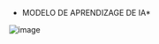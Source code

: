 * MODELO DE APRENDIZAGE DE IA*

![image](https://github.com/user-attachments/assets/faa9950c-d493-4761-afdf-2508e28171bb)
